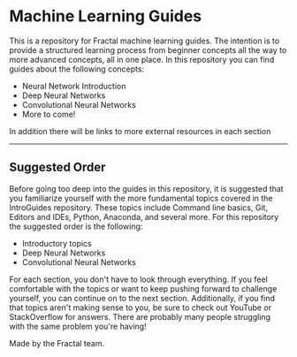 # Machine Learning Guides

This is a repository for Fractal machine learning guides. The intention is to provide a structured learning process from beginner concepts all the way to more advanced concepts, all in one place. In this repository you can find guides about the following concepts:
- Neural Network Introduction
- Deep Neural Networks
- Convolutional Neural Networks
- More to come!

In addition there will be links to more external resources in each section

---
## Suggested Order
Before going too deep into the guides in this repository, it is suggested that you familiarize yourself with the more fundamental topics covered in the IntroGuides repository. These topics include Command line basics, Git, Editors and IDEs, Python, Anaconda, and several more. For this repository the suggested order is the following:
- Introductory topics
- Deep Neural Networks
- Convolutional Neural Networks

For each section, you don't have to look through everything. If you feel comfortable with the topics or want to keep pushing forward to challenge yourself, you can continue on to the next section. Additionally, if you find that topics aren't making sense to you, be sure to check out YouTube or StackOverflow for answers. There are probably many people struggling with the same problem you're having!

Made by the Fractal team.

